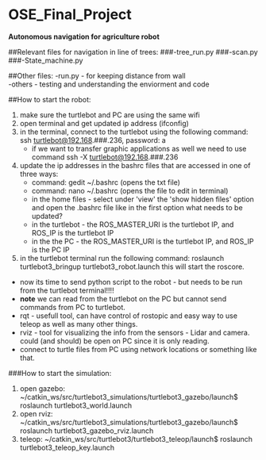 # OSE_Final_Project
**Autonomous navigation for agriculture robot**

##Relevant files for navigation in line of trees:
###-tree_run.py
###-scan.py
###-State_machine.py

##Other files:
-run.py - for keeping distance from wall\
-others - testing and understanding the enviorment and code

##How to start the robot:

1. make sure the turtlebot and PC are using the same wifi
2. open terminal and get updated ip address (ifconfig)
3. in the terminal, connect to the turtlebot using the following command: ssh turtlebot@192.168.###.236, password: a
	- if we want to transfer graphic applications as well we need to use command ssh -X turtlebot@192.168.###.236
4. update the ip addresses in the bashrc files that are accessed in one of three ways:
	- command: gedit ~/.bashrc (opens the txt file)
	- command: nano ~/.bashrc (opens the file to edit in terminal)
	- in the home files - select under 'view' the 'show hidden files' option and open the .bashrc file like in the first option
   what needs to be updated?
	- in the turtlebot - the ROS_MASTER_URI is the turtlebot IP, and ROS_IP is the turtlebot IP
	- in the the PC - the ROS_MASTER_URI is the turtlebot IP, and ROS_IP is the PC IP
5. in the turtlebot terminal run the following command: roslaunch turtlebot3_bringup turtlebot3_robot.launch this will start the roscore.

- now its time to send python script to the robot - but needs to be run from the turtlebot terminal!!!!
- **note** we can read from the turtlebot on the PC but cannot send commands from PC to turtlebot.
- rqt - usefull tool, can have control of rostopic and easy way to use teleop as well as many other things.
- rviz - tool for visualizing the info from the sensors - Lidar and camera. could (and should) be open on PC since it is only reading.
- connect to turtle files from PC using network locations or something like that.

###How to start the simulation:

1. open gazebo: ~/catkin_ws/src/turtlebot3_simulations/turtlebot3_gazebo/launch$ roslaunch turtlebot3_world.launch
2. open rviz: ~/catkin_ws/src/turtlebot3_simulations/turtlebot3_gazebo/launch$ roslaunch turtlebot3_gazebo_rviz.launch
3. teleop: ~/catkin_ws/src/turtlebot3/turtlebot3_teleop/launch$ roslaunch turtlebot3_teleop_key.launch